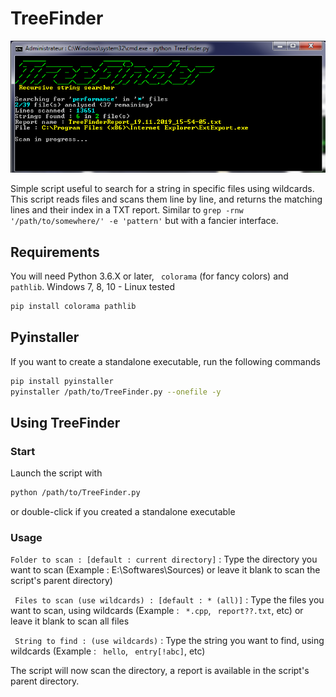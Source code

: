 # TreeFinder
![Alt text](img.png?raw=true "IMG")

Simple script useful to search for a string in specific files using wildcards. This script reads files and scans them line by line, and returns the matching lines and their index in a TXT report.
Similar to ``` grep -rnw '/path/to/somewhere/' -e 'pattern' ```
but with a fancier interface.

## Requirements
You will need Python 3.6.X or later, ``` colorama``` (for fancy colors) and ``` pathlib```. Windows 7, 8, 10 - Linux tested
```bash
pip install colorama pathlib
```

## Pyinstaller
If you want to create a standalone executable, run the following commands
```bash
pip install pyinstaller
pyinstaller /path/to/TreeFinder.py --onefile -y
```

## Using TreeFinder
### Start
Launch the script with 
```bash
python /path/to/TreeFinder.py 
```
or double-click if you created a standalone executable 

### Usage
``` Folder to scan : [default : current directory] ``` : 
Type the directory you want to scan (Example : E:\Softwares\Sources) or leave it blank to scan the script's parent directory)

``` Files to scan (use wildcards) : [default : * (all)]``` : 
Type the files you want to scan, using wildcards (Example : ``` *.cpp```, ``` report??.txt```, etc) or leave it blank to scan all files

``` String to find : (use wildcards)``` :
Type the string you want to find, using wildcards (Example : ``` hello```, ``` entry[!abc]```, etc)


The script will now scan the directory, a report is available in the script's parent directory.
